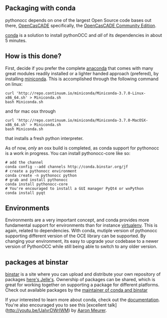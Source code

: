 ## Packaging with conda

pythonocc depends on one of the largest Open Source code bases out there, [OpenCasCADE](http://opencascade.org)
specifically, the [OpenCasCADE Community Edition](https://github.com/tpaviot/oce).

[conda](http://conda.pydata.org/docs/) is a solution to install pythonOCC and *all* of its dependencies in about 5 minutes. 

## How is this done?

First, decide if you prefer the complete [anaconda](http://docs.continuum.io/anaconda/index.html#packages-included-in-anaconda)
that comes with many great modules readily installed or a lighter handed approach (prefered), by installing [miniconda](http://conda.pydata.org/miniconda.html). This is accomplished through the following command on linux:

```
curl 'http://repo.continuum.io/miniconda/Miniconda-3.7.0-Linux-x86_64.sh' > Miniconda.sh
bash Miniconda.sh
```

and for mac osx through  

```
curl 'http://repo.continuum.io/miniconda/Miniconda-3.7.0-MacOSX-x86_64.sh' > Miniconda.sh
bash Miniconda.sh
```

that installs a fresh python interpreter.

As of now, *only* an osx build is completed, as conda support for pythonocc is a work in progress. 
You can install pythonocc-core like so:

```
# add the channel
conda config --add channels http://conda.binstar.org/jf
# create a pythonocc environment
conda create -n pythonocc python
# grab and install pythonocc
conda install pythonocc-core
# You're encouraged to install a GUI manager PyQt4 or wxPython
conda install pyqt
```

## Environments

Environments are a very important concept, and conda provides more fundamental support for environments than for instance
[virtualenv](http://docs.python-guide.org/en/latest/dev/virtualenvs/). This is again, related to dependencies.
With conda, mutiple version of pythonocc supporting different version of the OCE library can be supported.
By changing your environment, its easy to upgrade your codebase to a newer version of PythonOCC while still 
being able to switch to any older version.

## packages at binstar

[binstar](https://binstar.org/) is a site where you can upload and distribute your own repository of packages [here's Jelle's](https://binstar.org/jf/). 
Ownership of packages can be shared, which is great for working together on supporting a package for different platforms. 
Check out available packages by the [maintainer of conda and binstar](https://binstar.org/asmeurer/_list-packages) 
 
If your interested to learn more about conda, check out the [documentation](http://conda.pydata.org/docs). You're also encouraged you to see this [excellent talk]
(http://youtu.be/UaIvrDWrIWM) by [Aaron Meurer](https://github.com/asmeurer).
